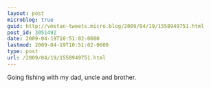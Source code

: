 ```yaml
---
layout: post
microblog: true
guid: http://vmstan-tweets.micro.blog/2009/04/19/1558949751.html
post_id: 3051492
date: 2009-04-19T10:51:02-0600
lastmod: 2009-04-19T10:51:02-0600
type: post
url: /2009/04/19/1558949751.html
---
```

Going fishing with my dad, uncle and brother.
